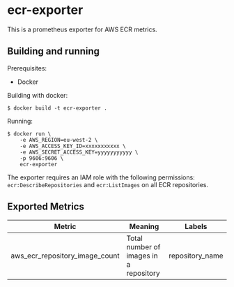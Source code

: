 # ecr-exporter

This is a prometheus exporter for AWS ECR metrics.

## Building and running

Prerequisites:
- Docker

Building with docker:
```
$ docker build -t ecr-exporter .
```

Running:
```
$ docker run \
    -e AWS_REGION=eu-west-2 \
    -e AWS_ACCESS_KEY_ID=xxxxxxxxxxx \
    -e AWS_SECRET_ACCESS_KEY=yyyyyyyyyyy \
    -p 9606:9606 \
    ecr-exporter
```

The exporter requires an IAM role with the following permissions: `ecr:DescribeRepositories` and `ecr:ListImages` on all
ECR repositories.

## Exported Metrics

| Metric | Meaning | Labels |
| ------ | ------- | ------ |
| aws_ecr_repository_image_count | Total number of images in a repository | repository_name |
